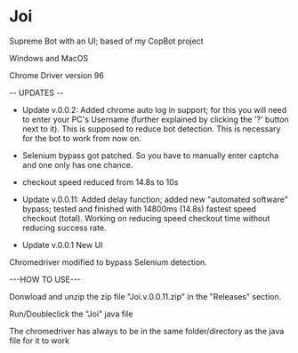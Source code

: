 # Joi
Supreme Bot with an UI; based of my CopBot project

Windows and MacOS

Chrome Driver version 96

-- UPDATES --

- Update v.0.0.2: Added chrome auto log in support; for this you will need to enter your PC's Username (further explained by clicking the '?' button next to it). This is supposed to reduce bot detection. This is necessary for the bot to work from now on.

- Selenium bypass got patched. So you have to manually enter captcha and one only has one chance.

- checkout speed reduced from 14.8s to 10s

- Update v.0.0.11: Added delay function; added new "automated software" bypass; tested and finished with 14800ms (14.8s) fastest speed checkout (total). Working on reducing speed checkout time without reducing success rate.

- Update v.0.0.1 New UI

Chromedriver modified to bypass Selenium detection.

---HOW TO USE---

Donwload and unzip the zip file "Joi.v.0.0.11.zip" in the "Releases" section.

Run/Doubleclick the "Joi" java file

The chromedriver has always to be in the same folder/directory as the java file for it to work

